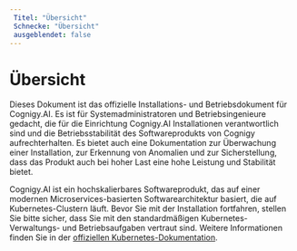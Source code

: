 ```yaml
---
 Titel: "Übersicht" 
 Schnecke: "Übersicht" 
 ausgeblendet: false
---
```

# Übersicht

Dieses Dokument ist das offizielle Installations- und Betriebsdokument für Cognigy.AI. Es ist für Systemadministratoren und Betriebsingenieure gedacht, die für die Einrichtung Cognigy.AI Installationen verantwortlich sind und die Betriebsstabilität des Softwareprodukts von Cognigy aufrechterhalten. Es bietet auch eine Dokumentation zur Überwachung einer Installation, zur Erkennung von Anomalien und zur Sicherstellung, dass das Produkt auch bei hoher Last eine hohe Leistung und Stabilität bietet.

Cognigy.AI ist ein hochskalierbares Softwareprodukt, das auf einer modernen Microservices-basierten Softwarearchitektur basiert, die auf Kubernetes-Clustern läuft. Bevor Sie mit der Installation fortfahren, stellen Sie bitte sicher, dass Sie mit den standardmäßigen Kubernetes-Verwaltungs- und Betriebsaufgaben vertraut sind. Weitere Informationen finden Sie in der [offiziellen Kubernetes-Dokumentation](https://kubernetes.io/).